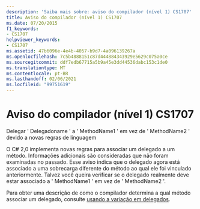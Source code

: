 ```yaml
---
description: 'Saiba mais sobre: aviso do compilador (nível 1) CS1707'
title: Aviso do compilador (nível 1) CS1707
ms.date: 07/20/2015
f1_keywords:
- CS1707
helpviewer_keywords:
- CS1707
ms.assetid: 47b6096e-4e4b-4057-b9d7-4a096139267a
ms.openlocfilehash: 7c5b4888151c87d444884343929e5629c075a0ce
ms.sourcegitcommit: ddf7edb67715a5b9a45e3dd44536dabc153c1de0
ms.translationtype: MT
ms.contentlocale: pt-BR
ms.lasthandoff: 02/06/2021
ms.locfileid: "99751619"
---
```

# <a name="compiler-warning-level-1-cs1707"></a>Aviso do compilador (nível 1) CS1707

Delegar ' Delegadoname ' a ' MethodName1 ' em vez de ' MethodName2 ' devido a novas regras de linguagem  
  
 O C# 2,0 implementa novas regras para associar um delegado a um método. Informações adicionais são consideradas que não foram examinadas no passado. Esse aviso indica que o delegado agora está associado a uma sobrecarga diferente do método ao qual ele foi vinculado anteriormente. Talvez você queira verificar se o delegado realmente deve estar associado a ' MethodName1 ' em vez de ' MethodName2 '.  
  
 Para obter uma descrição de como o compilador determina a qual método associar um delegado, consulte [usando a variação em delegados](../programming-guide/concepts/covariance-contravariance/using-variance-in-delegates.md).
